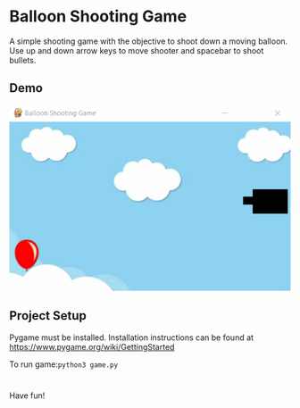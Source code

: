 # Balloon Shooting Game
A simple shooting game with the objective to shoot down a moving balloon. <br>
Use up and down arrow keys to move shooter and spacebar to shoot bullets.
## Demo
![game demo](https://github.com/eemanc/balloon_shooting_game/blob/main/game_demo.gif)
## Project Setup
Pygame must be installed. Installation instructions can be found at https://www.pygame.org/wiki/GettingStarted

To run game:`python3 game.py`
#
Have fun!
